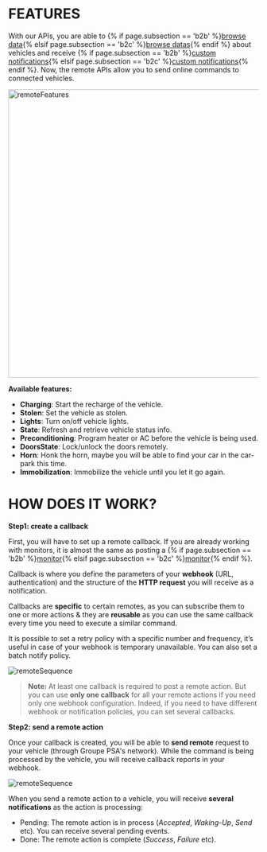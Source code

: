 # FEATURES

With our APIs, you are able to {% if page.subsection == 'b2b' %}[browse data]({{site.baseurl}}/webapi/b2b/overview/standards/){% elsif page.subsection == 'b2c' %}[browse datas]({{site.baseurl}}/webapi/b2c/overview/standards/){% endif %} about vehicles and receive {% if page.subsection == 'b2b' %}[custom notifications]({{site.baseurl}}/webapi/b2b/monitor/about){% elsif page.subsection == 'b2c' %}[custom notifications]({{site.baseurl}}/webapi/b2c/monitor/about){% endif %}. Now, the remote APIs allow you to send online commands to connected vehicles.

<img src="{{site.baseurl}}/assets/images/remoteFeatures.png" alt="remoteFeatures" style="width: 580px">

**Available features:**

- **Charging**: Start the recharge of the vehicle.
- **Stolen**: Set the vehicle as stolen.
- **Lights**: Turn on/off vehicle lights.
- **State**: Refresh and retrieve vehicle status info.
- **Preconditioning**: Program heater or AC before the vehicle is being used.
- **DoorsState**: Lock/unlock the doors remotely.
- **Horn**: Honk the horn, maybe you will be able to find your car in the car-park this time.
- **Immobilization**:  Immobilize the vehicle until you let it go again.

# HOW DOES IT WORK?

**Step1: create a callback**

First, you will have to set up a remote callback.
If you are already working with monitors, it is almost the same as posting a {% if page.subsection == 'b2b' %}[monitor]({{site.baseurl}}/webapi/b2b/monitor/setup/#post-monitor-request){% elsif page.subsection == 'b2c' %}[monitor]({{site.baseurl}}/webapi/b2c/monitor/about/setup/#post-monitor-request){% endif %}. 

Callback is where you define the parameters of your **webhook** (URL, authentication) and the structure of the **HTTP request** you will receive as a notification.

Callbacks are **specific** to certain remotes, as you can subscribe them to one or more actions & they are **reusable** as you can use the same callback every time you need to execute a similar command.

It is possible to set a retry policy with a specific number and frequency, it’s useful in case of your webhook is temporary unavailable. You can also set a batch notify policy.

![remoteSequence]({{site.baseurl}}/assets/images/remoteCallbackSequence.png)

>**Note:** At least one callback is required to post a remote action. But you can use **only one callback** for all your remote actions if you need only one webhook configuration. Indeed, if you need to have different webhook or notification policies, you can set several callbacks.

**Step2: send a remote action**

Once your callback is created, you will be able to **send remote** request to your vehicle (through Groupe PSA's network).
While the command is being processed by the vehicle, you will receive callback reports in your webhook.

![remoteSequence]({{site.baseurl}}/assets/images/remoteActionSequence.png)

When you send a remote action to a vehicle, you will receive **several notifications** as the action is processing: 
- Pending: The remote action is in process (*Accepted*, *Waking-Up*, *Send* etc). You can receive several pending events.
- Done: The remote action is complete (*Success*, *Failure* etc).
